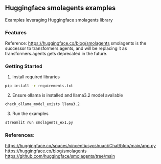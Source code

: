 ## Huggingface smolagents examples
Examples leveraging Huggingface smolagents library

### Features
Reference: https://huggingface.co/blog/smolagents
smolagents is the successor to transformers.agents, and will be replacing it as transformers.agents gets deprecated in the future.

### Getting Started
1. Install required libraries
```bash
pip install -r requirements.txt
```
2. Ensure ollama is installed and llama3.2 model available
```bash
check_ollama_model_exists llama3.2
```

3. Run the examples
```bash
streamlit run smolagents_ex1.py
```

### References:
https://huggingface.co/spaces/vincentiusyoshuac/iChat/blob/main/app.py
https://huggingface.co/blog/smolagents
https://github.com/huggingface/smolagents/tree/main


